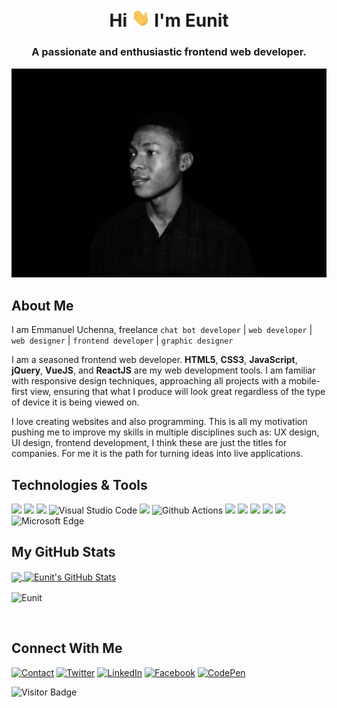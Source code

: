 <h1 align="center">Hi <img src="https://raw.githubusercontent.com/Eunit99/eunit99/master/img/wave.gif" width="30px"> I'm Eunit</h1>
<h3 align="center">A passionate and enthusiastic frontend web developer.</h3>
<img src="https://raw.githubusercontent.com/Eunit99/eunit99/master/img/eunit99.jpg" alt="Eunit99 on Github">
<br />

## About Me

I am Emmanuel Uchenna, freelance ``chat bot developer`` | ``web developer`` | ``web designer`` | ``frontend developer``
| ``graphic designer``

I am a seasoned frontend web developer. **HTML5**, **CSS3**, **JavaScript**, **jQuery**, **VueJS**, and **ReactJS** are
my web development tools. I am familiar with responsive design techniques, approaching all projects with a mobile-first
view, ensuring that what I produce will look great regardless of the type of device it is being viewed on.

I love creating websites and also programming. This is all my motivation pushing me to improve my skills in multiple
disciplines such as: UX design, UI design, frontend development, I think these are just the titles for companies. For me
it is the path for turning ideas into live applications.


##  Technologies & Tools

![](https://img.shields.io/badge/Git-informational?style=flat&logo=Git&logoColor=white&color=333333)
![](https://img.shields.io/badge/GitHub-informational?style=flat&logo=github&logoColor=white&color=333333)
![](https://img.shields.io/badge/OS-Linux-informational?style=flat&logo=linux&logoColor=white&color=333333)
![Visual Studio Code](https://img.shields.io/badge/Visual_Studio_Code-informational?style=flat&logo=intellij-idea&logoColor=white&color=333333)
![](https://img.shields.io/badge/Code-JavaScript-informational?style=flat&logo=javascript&logoColor=white&color=333333)
![Github
Actions](https://img.shields.io/badge/Github_Actions-informational?style=flat-square&logo=Github-Actions&logoColor=white&color=333333)
![](https://img.shields.io/badge/Code-Make-informational?style=flat&logo=cmake&logoColor=white&color=333333)
![](https://img.shields.io/badge/Code-Vue-informational?style=flat&logo=vue.js&logoColor=white&color=333333)
![](https://img.shields.io/badge/Shell-Bash-informational?style=flat&logo=gnu-bash&logoColor=white&color=333333)
![](https://img.shields.io/badge/Tools-Docker-informational?style=flat&logo=docker&logoColor=white&color=333333)
![](https://img.shields.io/badge/Cloud-Digital_Ocean-informational?style=flat&logo=digitalocean&logoColor=white&color=333333)
![Microsoft
Edge](https://img.shields.io/badge/Microsoft_Edge-informational?style=flat-square&logo=Microsoft-Edge&logoColor=white&color=333333)
<br />

## My GitHub Stats
<a href="https://github.com/eunit99/eunit99">
  <img align="center" src="https://github-readme-stats.vercel.app/api/top-langs/?username=eunit99&hide=java,html,tex&title_color=ffffff&text_color=c9cacc&icon_color=cccccc&bg_color=1d1f21&langs_count=3" />
</a>
<a href="https://github.com/eunit99/eunit99">
  <img align="center" src="https://github-readme-stats.vercel.app/api?username=eunit99&show_icons=true&line_height=27&count_private=true&title_color=ffffff&text_color=c9cacc&icon_color=cccccc&bg_color=1d1f21" alt="Eunit's GitHub Stats" />
</a>
<p><img width="90%" align="center" src="https://github-readme-streak-stats.herokuapp.com/?user=eunit99&theme=dark" alt="Eunit" /></p>

<br />

## Connect With Me
[![Contact](https://img.shields.io/badge/eunitwap@gmail.com-0075c8?style=flat-square&logo=gmail&logoColor=white)](mailto:eunitwap@gmail.com)
[![Twitter](https://img.shields.io/badge/@eunit99-1DA1F2?style=flat-square&logo=twitter&logoColor=white)](https://twitter.com/eunit99)
[![LinkedIn](https://img.shields.io/badge/Emmanuel_Uchenna-0077b5?style=flat-square&logo=Linkedin&logoColor=white)](https://www.linkedin.com/in/eunit99)
[![Facebook](https://img.shields.io/badge/Eunit99-0077b5?style=flat-square&logo=Facebook&logoColor=white)](https://www.facebook.com/eunit99)
[![CodePen](https://img.shields.io/badge/Emmanuel_Uchenna-1e1f26?style=flat-square&logo=codepen&logoColor=white)](https://codepen.io/eunit99)
<!-- [![Stack Overflow](https://img.shields.io/badge/Emmanuel_Uchenna-393939?style=flat-square&logo=stack-overflow&logoColor=white)](https://stackoverflow.com/users/6793883/eunit) -->
<!-- [![Dev](https://img.shields.io/badge/@eunit99?style=flat-square&logo=dev.to&logoColor=white)](https://dev.to/eunit99) -->
<!-- [![Medium](https://img.shields.io/badge/@eunit99?style=flat-square&logo=medium&logoColor=white)](https://medium.com/@eunit99) -->
<!--  -->
<!-- <a href="https://stackexchange.com/users/922425/eunit99"><img src="https://stackexchange.com/users/flair/922425/eunit99.png?theme=dark" width="208" height="58" alt="profile for Emmanuel Uchenna on Stack Exchange, a network of free, community-driven Q&amp;A sites" title="profile for Emmanuel Uchenna on Stack Exchange, a network of free, community-driven Q&amp;A sites"></a> -->

![Visitor Badge](https://visitor-badge.glitch.me/badge?page_id=eunit99)

